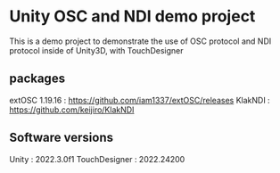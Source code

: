 # Unity OSC and NDI demo project
This is a demo project to demonstrate the use of OSC protocol and NDI protocol inside of Unity3D, with TouchDesigner

## packages
extOSC 1.19.16 : https://github.com/iam1337/extOSC/releases
KlakNDI : https://github.com/keijiro/KlakNDI

## Software versions
Unity : 2022.3.0f1
TouchDesigner : 2022.24200
